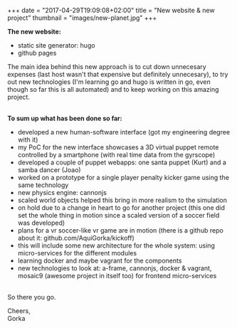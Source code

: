 +++
date = "2017-04-29T19:09:08+02:00"
title = "New website & new project"
thumbnail = "images/new-planet.jpg"
+++

<b>The new website:</b>

- static site generator: hugo
- github pages

The main idea behind this new approach is to cut down unnecesary expenses (last host wasn't that expensive but definitely unnecesary), to try out new technologies (I'm learning go and hugo is written in go, even though so far this is all automated) and to keep working on this amazing project.

<br />
<b>To sum up what has been done so far:</b>

- developed a new human-software interface (got my engineering degree with it)
 - my PoC for the new interface showcases a 3D virtual puppet remote controlled by a smartphone (with real time data from the gyrscope)
 - developed a couple of puppet webapps: one santa puppet (Kurt) and a samba dancer (Joao)
- worked on a prototype for a single player penalty kicker game using the same technology
 - new physics engine: cannonjs
 - scaled world objects helped this bring in more realism to the simulation
 - on hold due to a change in heart to go for another project (this one did set the whole thing in motion since a scaled version of a soccer field was developed)
- plans for a vr soccer-like vr game are in motion (there is a github repo about it: github.com/AquiGorka/kickoff)
 - this will include some new architecture for the whole system: using micro-services for the different modules
 - learning docker and maybe vagrant for the components
- new technologies to look at: a-frame, cannonjs, docker & vagrant, mosaic9 (awesome project in itself too) for frontend micro-services

<br />
So there you go.

Cheers,
<br />
Gorka
